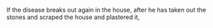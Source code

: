 If the disease breaks out again in the house, after he has taken out the stones and scraped the house and plastered it,
